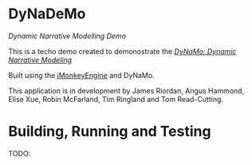 # DyNaDeMo
*Dynamic Narrative Modelling Demo*

This is a techo demo created to demonostrate the *[DyNaMo: Dynamic Narrative Modeling](https://github.com/EchoCam/DynamicNarrative)*

Built using the [jMonkeyEngine](http://jmonkeyengine.org/) and DyNaMo.

This application is in development by James Riordan, Angus Hammond, Elise Xue, Robin McFarland, Tim Ringland and Tom Read-Cutting.


Building, Running and Testing
=============================

TODO:
